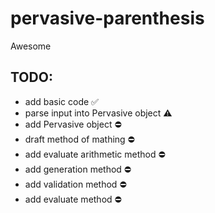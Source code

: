 # pervasive-parenthesis
Awesome

## TODO:
- add basic code ✅
- parse input into Pervasive object ⚠️
- add Pervasive object ⛔
- draft method of mathing ⛔
- add evaluate arithmetic method ⛔
- add generation method ⛔
- add validation method ⛔
- add evaluate method ⛔
